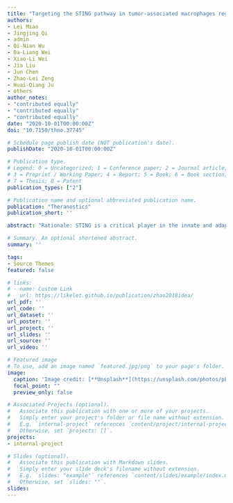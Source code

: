 ```yaml
---
title: "Targeting the STING pathway in tumor-associated macrophages regulates innate immune sensing of gastric cancer cells"
authors:
- Lei Miao
- Jingjing Qi
- admin
- Qi-Nian Wu
- Da-Liang Wei
- Xiao-Li Wei
- Jia Liu
- Jun Chen
- Zhao-Lei Zeng
- Huai-Qiang Ju
- others
author_notes:
- "contributed equally"
- "contributed equally"
- "contributed equally"
date: "2020-10-01T00:00:00Z"
doi: "10.7150/thno.37745"

# Schedule page publish date (NOT publication's date).
publishDate: "2020-10-01T00:00:00Z"

# Publication type.
# Legend: 0 = Uncategorized; 1 = Conference paper; 2 = Journal article;
# 3 = Preprint / Working Paper; 4 = Report; 5 = Book; 6 = Book section;
# 7 = Thesis; 8 = Patent
publication_types: ["2"]

# Publication name and optional abbreviated publication name.
publication: "Theranostics"
publication_short: ''

abstract: "Rationale: STING is a critical player in the innate and adaptive immune system, sensing cytosolic DNA to activate the expression of interferon genes and regulate T lymphocytes, which drives immunogenic responses to cancer cells. Tumor-associated macrophages (TAMs), abundantly present in the tumor microenvironment, play a key role in cancer development. Gastric cancer is one of the most common and leading causes in cancer-related death worldwide. However, studies on the function and regulation of STING in TAMs and their roles in gastric cancer progression are still limited."

# Summary. An optional shortened abstract.
summary: ''

tags:
- Source Themes
featured: false

# links:
# - name: Custom Link
#   url: https://likelet.github.io/publication/zhao2018idea/
url_pdf: ''
url_code: ''
url_dataset: ''
url_poster: ''
url_project: ''
url_slides: ''
url_source: ''
url_video: ''

# Featured image
# To use, add an image named `featured.jpg/png` to your page's folder. 
image:
  caption: 'Image credit: [**Unsplash**](https://unsplash.com/photos/pLCdAaMFLTE)'
  focal_point: ""
  preview_only: false

# Associated Projects (optional).
#   Associate this publication with one or more of your projects.
#   Simply enter your project's folder or file name without extension.
#   E.g. `internal-project` references `content/project/internal-project/index.md`.
#   Otherwise, set `projects: []`.
projects:
- internal-project

# Slides (optional).
#   Associate this publication with Markdown slides.
#   Simply enter your slide deck's filename without extension.
#   E.g. `slides: "example"` references `content/slides/example/index.md`.
#   Otherwise, set `slides: ""`.
slides:
---
```


